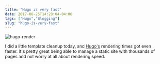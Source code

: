 ```yaml
---
title: "Hugo is very fast"
date: 2017-06-25T14:20:04-04:00
tags: ["Hugo","Blogging"]
slug: "hugo-is-very-fast"
---
```


![hugo-render](/img/2017/hugo-render.jpg)

I did a little template cleanup today, and [Hugo's](https://gohugo.io) rendering
times got even faster. It's pretty great being able to manage a static site with
thousands of pages and not worry at all about rendering speed.

